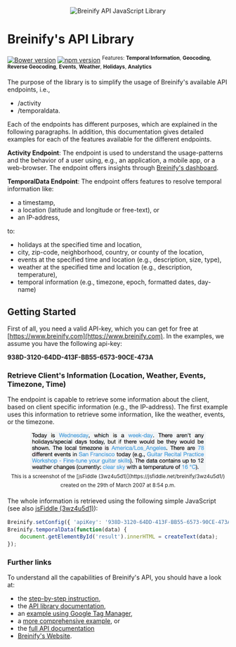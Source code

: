<p align="center">
  <img src="https://www.breinify.com/img/Breinify_logo.png" alt="Breinify API JavaScript Library" width="250">
</p>

# Breinify's API Library
[![Bower version](https://badge.fury.io/bo/breinify-api.svg)](https://badge.fury.io/bo/breinify-api)
[![npm version](https://badge.fury.io/js/breinify-api.svg)](https://badge.fury.io/js/breinify-api)
<sup>Features: **Temporal Information**, **Geocoding**, **Reverse Geocoding**, **Events**, **Weather**, **Holidays**, **Analytics**</sup>

The purpose of the library is to simplify the usage of Breinify's available API endpoints, i.e.,
- /activity
- /temporaldata.

Each of the endpoints has different purposes, which are explained in the following paragraphs. In addition, this documentation gives detailed examples for each of the features available for the different endpoints.

**Activity Endpoint**: The endpoint is used to understand the usage-patterns and the behavior of a user using, e.g., an application, a mobile app, or a web-browser. The endpoint offers insights through [Breinify's dashboard](https://www.breinify.com).

**TemporalData Endpoint**: The endpoint offers features to resolve temporal information like:
- a timestamp, 
- a location (latitude and longitude or free-text), or 
- an IP-address, 

to:
- holidays at the specified time and location,
- city, zip-code, neighborhood, country, or county of the location,
- events at the specified time and location (e.g., description, size, type),
- weather at the specified time and location (e.g., description, temperature),
- temporal information (e.g., timezone, epoch, formatted dates, day-name)

## Getting Started

First of all, you need a valid API-key, which you can get for free at [https://www.breinify.com](https://www.breinify.com). In the examples, we assume you have the following api-key:

**938D-3120-64DD-413F-BB55-6573-90CE-473A**

### Retrieve Client's Information (Location, Weather, Events, Timezone, Time)

The endpoint is capable to retrieve some information about the client, based on client specific information (e.g., the IP-address). The first example uses this information to retrieve some information, like the weather, events, or the timezone.

<p align="center">
  <img src="documentation/img/sample-text.png" alt="Client Information" width="400"><br/>
  <sup>This is a screenshot of the [jsFiddle (3wz4u5d1)](https://jsfiddle.net/breinify/3wz4u5d1/) created on the 29th of March 2007 at 8:54 p.m.</sup>
</p>

The whole information is retrieved using the following simple JavaScript (see also [jsFiddle (3wz4u5d1)](https://jsfiddle.net/breinify/3wz4u5d1/)):

```javascript
Breinify.setConfig({ 'apiKey': '938D-3120-64DD-413F-BB55-6573-90CE-473A' });
Breinify.temporalData(function(data) {
	document.getElementById('result').innerHTML = createText(data);
});
```

### Further links
To understand all the capabilities of Breinify's API, you should have a look at:

* the [step-by-step instruction](documentation/step-by-step.md),
* the [API library documentation](documentation/api.md),
* an [example using Google Tag Manager](documentation/example-google-tag-manager.md),
* a [more comprehensive example](documentation/example-comprehensive.md), or
* the [full API documentation](https://www.breinify.com/documentation/index.html)
* [Breinify's Website](https://www.breinify.com).

